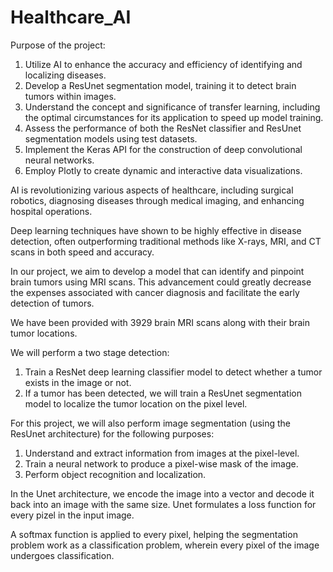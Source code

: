 # Healthcare_AI

Purpose of the project:
1. Utilize AI to enhance the accuracy and efficiency of identifying and localizing diseases.
2. Develop a ResUnet segmentation model, training it to detect brain tumors within images.
3. Understand the concept and significance of transfer learning, including the optimal circumstances for its application to speed up model training.
4. Assess the performance of both the ResNet classifier and ResUnet segmentation models using test datasets.
5. Implement the Keras API for the construction of deep convolutional neural networks.
6. Employ Plotly to create dynamic and interactive data visualizations.

AI is revolutionizing various aspects of healthcare, including surgical robotics, diagnosing diseases through medical imaging, and enhancing hospital operations.

Deep learning techniques have shown to be highly effective in disease detection, often outperforming traditional methods like X-rays, MRI, and CT scans in both speed and accuracy.

In our project, we aim to develop a model that can identify and pinpoint brain tumors using MRI scans. This advancement could greatly decrease the expenses associated with cancer diagnosis and facilitate the early detection of tumors.

We have been provided with 3929 brain MRI scans along with their brain tumor locations.

We will perform a two stage detection:
1. Train a ResNet deep learning classifier model to detect whether a tumor exists in the image or not.
2. If a tumor has been detected, we will train a ResUnet segmentation model to localize the tumor location on the pixel level.

For this project, we will also perform image segmentation (using the ResUnet architecture) for the following purposes:
1. Understand and extract information from images at the pixel-level.
2. Train a neural network to produce a pixel-wise mask of the image.
3. Perform object recognition and localization. <br />

In the Unet architecture, we encode the image into a vector and decode it back into an image with the same size. Unet formulates a loss function for every pizel in the input image.

A softmax function is applied to every pixel, helping the segmentation problem work as a classification problem, wherein every pixel of the image undergoes classification.

